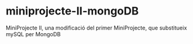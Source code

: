 # miniprojecte-II-mongoDB
MiniProjecte II, una modificació del primer MiniProjecte, que substitueix mySQL per MongoDB
